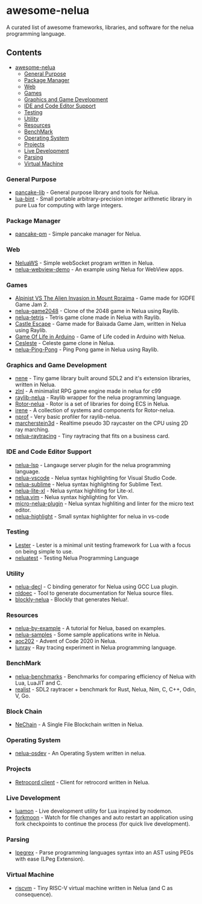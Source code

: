 # awesome-nelua
A curated list of awesome frameworks, libraries, and software for the nelua programming language.

## Contents
- [awesome-nelua](https://github.com/AKDev21/awesome-nelua/)
  - [General Purpose](#general-purpose)
  - [Package Manager](#package-manager)
  - [Web](#web)
  - [Games](#games)
  - [Graphics and Game Development](#graphics-and-Game-Development)
  - [IDE and Code Editor Support](#ide-and-code-editor-support)
  - [Testing](#testing)
  - [Utility](#utility)
  - [Resources](#Resources)
  - [BenchMark](#benchMark)
  - [Operating System](#operating-System)
  - [Projects](#projects)
  - [Live Development](#live-development)
  - [Parsing](#parsing)
  - [Virtual Machine](#virtual-machine)

### General Purpose
- [pancake-lib](https://github.com/linkpy/pancake-lib) - General purpose library and tools for Nelua.
- [lua-bint](https://github.com/edubart/lua-bint) - Small portable arbitrary-precision integer arithmetic library in pure Lua for computing with large integers.

### Package Manager
- [pancake-pm](https://github.com/linkpy/pancake-pm) - Simple pancake manager for Nelua.

### Web
- [NeluaWS](https://github.com/Elpersonn/NeluaWS/) - Simple webSocket program written in Nelua.
- [nelua-webview-demo](https://github.com/edubart/nelua-webview-demo) - An example using Nelua for WebView apps.

### Games 
- [Alpinist VS The Alien Invasion in Mount Roraima](https://github.com/Andre-LA/alpinist-vs-the-mount-roraima-alien-invasion) - Game made for IGDFE Game Jam 2.
- [nelua-game2048](https://github.com/edubart/nelua-game2048) - Clone of the 2048 game in Nelua using Raylib.
- [nelua-tetris](https://github.com/edubart/nelua-tetris) - Tetris game clone made in Nelua with Raylib.
- [Castle Escape](https://github.com/Andre-LA/baixada-game-jam-game/) - Game made for Baixada Game Jam, written in Nelua using Raylib.
- [Game Of Life in Arduino](https://gist.github.com/edubart/4991c5dd51205288519419f7d438adcf) - Game of Life coded in Arduino with Nelua.
- [Cesleste](https://gist.github.com/edubart/a79bf78a249d1fff2b77728c260c7605) - Celeste game clone in Nelua.
- [nelua-Ping-Pong](https://github.com/AKDev21/nelua-ping-pong) - Ping Pong game in Nelua using Raylib.

### Graphics and Game Development
- [nene](https://github.com/Andre-LA/nene) - Tiny game library built around SDL2 and it's extension libraries, written in Nelua.
- [zlnl](https://github.com/darltrash/zlnl) - A minimalist RPG game engine made in nelua for c99
- [raylib-nelua](https://github.com/Andre-LA/raylib-nelua) - Raylib wrapper for the nelua programming language.
- [Rotor-nelua](https://github.com/Andre-LA/Rotor-nelua-mirror) - Rotor is a set of libraries for doing ECS in Nelua.
- [irene](https://github.com/Andre-LA/irene) - A collection of systems and components for Rotor-nelua.
- [nprof](https://github.com/Andre-LA/nprof) - Very basic profiler for raylib-nelua.
- [marcherstein3d](https://github.com/edubart/marcherstein3d) - Realtime pseudo 3D raycaster on the CPU using 2D ray marching.
- [nelua-raytracing](https://github.com/Andre-LA/nelua-raytracing-card-mirror) - Tiny raytracing that fits on a business card.

### IDE and Code Editor Support
- [nelua-lsp](https://github.com/codehz/nelua-lsp) - Langauge server plugin for the nelua programming language.
- [nelua-vscode](https://github.com/edubart/nelua-vscode) - Nelua syntax highlighting for Visual Studio Code.
- [nelua-sublime](https://github.com/edubart/nelua-sublime) - Nelua syntax highlighting for Sublime Text.
- [nelua-lite-xl](https://gist.github.com/Andre-LA/2f56f69bc7b3ac9042534bb2c831639b) - Nelua syntax highliting for Lite-xl.
- [nelua.vim](https://github.com/stefanos82/nelua.vim) - Nelua syntax highlighting for Vim.
- [micro-nelua-plugin](https://github.com/leapofazzam123/micro-nelua-plugin) - Nelua syntax highliting and linter for the micro text editor.
- [nelua-highlight](https://github.com/Enter1he/nelua-highlight) - Small syntax highlighter for nelua in vs-code

### Testing
- [Lester](https://github.com/edubart/lester) - Lester is a minimal unit testing framework for Lua with a focus on being simple to use.
- [neluatest](https://github.com/nsauzede/neluatest) - Testing Nelua Programming Language

### Utility
- [nelua-decl](https://github.com/edubart/nelua-decl) - C binding generator for Nelua using GCC Lua plugin.
- [nldoec](https://github.com/edubart/nldoc) - Tool to generate documentation for Nelua source files.
- [blockly-nelua](https://github.com/Rabios/blockly-nelua) - Blockly that generates Nelua!.

### Resources
- [nelua-by-example](https://github.com/nelua-by-example) - A tutorial for Nelua, based on examples.
- [nelua-samples](https://github.com/edubart/nelua-samples) - Some sample applications write in Nelua.
- [aoc202](https://github.com/edubart/aoc2020) - Advent of Code 2020 in Nelua.
- [lunray](https://github.com/edubart/lunray) - Ray tracing experiment in Nelua programming language.

### BenchMark
- [nelua-benchmarks](https://github.com/edubart/nelua-benchmarks) - Benchmarks for comparing efficiency of Nelua with Lua, LuaJIT and C.
- [realist](https://github.com/nsauzede/realist) - SDL2 raytracer + benchmark for Rust, Nelua, Nim, C, C++, Odin, V, Go.

### Block Chain
- [NeChain](https://github.com/AliChraghi/NeChain) - A Single File Blockchain written in Nelua.

### Operating System
- [nelua-osdev](https://github.com/radgeRayden/nelua-osdev-barebones) - An Operating System written in nelua.

### Projects
- [Retrocord client](https://github.com/Elpersonn/Retrocord-client) - Client for retrocord written in Nelua.

### Live Development
- [luamon](https://github.com/edubart/luamon) - Live development utility for Lua inspired by nodemon.
- [forkmoon](https://github.com/edubart/forkmon) - Watch for file changes and auto restart an application using fork checkpoints to continue the process (for quick live development).

### Parsing
- [lpegrex](https://github.com/edubart/lpegrex) - Parse programming languages syntax into an AST using PEGs with ease (LPeg Extension).

### Virtual Machine
- [riscvm](https://github.com/edubart/riscvm) - Tiny RISC-V virtual machine written in Nelua (and C as consequence).
